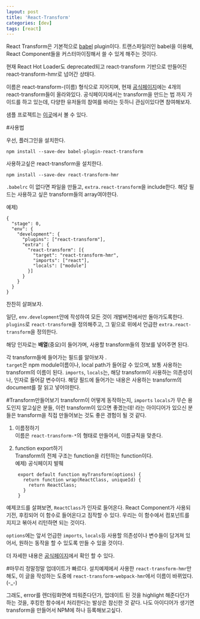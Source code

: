 ```yaml
---
layout: post
title: 'React-Transform'
categories: [dev]
tags: [react]
---
```

React Transform은 기본적으로 [babel](http://nodejs.github.io/iojs-ko/articles/2015/05/11/story-about-js-and-babel/) plugin이다. 트랜스파일러인 babel을 이용해, React Component들을 커스터마이징해서 쓸 수 있게 해주는 것이다.  

현재 React Hot Loader도 deprecated되고 react-transform 기반으로 만들어진 react-transform-hmr로 넘어간 상태다. 

이름은 react-transform-(이름) 형식으로 지어지며, 현재 [공식페이지](https://github.com/gaearon/babel-plugin-react-transform)에는 4개의 react-transform들이 올라와있다. 공식페이지에서는 transform을 만드는 법 까지 가이드를 하고 있는데, 다양한 유저들의 참여를 바라는 듯하니 관심이있다면 참여해보자.

샘플 프로젝트는 [이곳](react-transform-boilerplate)에서 볼 수 있다.

#사용법

우선, 플러그인을 설치한다.

	npm install --save-dev babel-plugin-react-transform

사용하고싶은 react-transform을 설치한다.  

	npm install --save-dev react-transform-hmr

`.babelrc` 이 없다면 파일을 만들고, `extra.react-transform`을 include한다. 해당 필드는 사용하고 싶은 transform들의 array여야한다.

예제)

	{
	  "stage": 0,
	  "env": {
	    "development": {
	      "plugins": ["react-transform"],
	      "extra": {
	        "react-transform": [{
	          "target": "react-transform-hmr",
	          "imports": ["react"],
	          "locals": ["module"]
	        }]
	      }
	    }
	  }
	}
	
찬찬히 살펴보자.  

일단, `env.development`안에 작성하여 모든 것이 개발버전에서만 돌아가도록한다. `plugins`로 `react-transform`을 정의해주고, 그 밑으로 위에서 언급한 `extra.react-transform`을 정의한다.  

해당 인자로는 **배열**(중요)이 들어가며, 사용할 transform들의 정보를 넣어주면 된다.  

각 transform들에 들어가는 필드를 알아보자 .  
`target`은 npm module이름이나, local path가 들어갈 수 있으며, 보통 사용하는 transform의 이름이 된다. `imports`, `locals`는, 해당 transform이 사용하는 의존성이나, 인자로 들어갈 변수이다. 해당 필드에 들어가는 내용은 사용하는 transform의 document를 잘 읽고 넣어야한다.

#Transform만들어보기
transform이 어떻게 동작하는지, `imports` `locals`가 무슨 용도인지 알고싶은 분들, 이런 transform이 있으면 좋겠는데! 라는 아이디어가 있으신 분들은 transform을 직접 만들어보는 것도 좋은 경험이 될 것 같다.

1. 이름정하기  
이름은 `react-transform-*`의 형태로 만들어서, 이름규칙을 맞춘다.  

2. function export하기  
Transform의 전체 구조는 function을 리턴하는 function이다.  
예제) 공식페이지 발췌
		
		export default function myTransform(options) {
		  return function wrap(ReactClass, uniqueId) {
		    return ReactClass;
		  }
		}
		
예제코드를 살펴보면, `ReactClass`가 인자로 들어온다. React Component가 사용되기전, 후킹되어 이 함수로 들어온다고 짐작할 수 있다. 우리는 이 함수에서 컴포넌트를 지지고 볶아서 리턴하면 되는 것이다.

`options`에는 앞서 언급한 `imports`, `locals`등 사용할 의존성이나 변수들이 담겨져 있어서, 원하는 동작을 할 수 있도록 만들 수 있을 것이다.

더 자세한 내용은 [공식페이지](https://github.com/gaearon/babel-plugin-react-transform#writing-a-transform)에서 확인 할 수 있다.

#마무리
정말정말 업데이트가 빠르다. 설치예제에서 사용한 `react-transform-hmr`만해도, 이 글을 작성하는 도중에 `react-transform-webpack-hmr`에서 이름이 바뀌었다.(-_-)

그래도, error를 렌더링화면에 띄워준다던가, 업데이트 된 것을 highlight 해준다던가 하는 것을, 후킹한 함수에서 처리한다는 발상은 참신한 것 같다. 나도 아이디어가 생기면 transform을 만들어서 NPM에 하나 등록해보고싶다.